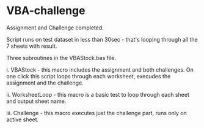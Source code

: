 # VBA-challenge

Assignment and Challenge completed.

Script runs on test dataset in less than 30sec - that's looping through all the 7 sheets with result.

Three subroutines in the VBAStock.bas file.

i. VBAStock - this macro includes the assignment and both challenges.  On one click this script loops through each worksheet, execudes the assignment and the challenge.

ii. WorksheetLoop - this macro is a basic test to loop through each sheet and output sheet name.

iii. Challenge - this macro executes just the challenge part, runs only on active sheet.
